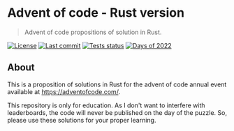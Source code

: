 # Advent of code - Rust version

> Advent of code propositions of solution in Rust.

[![License](https://img.shields.io/badge/license-MIT-blue)](LICENSE)
[![Last commit](https://img.shields.io/github/last-commit/Swelio/aoc-rs)](https://github.com/Swelio/aoc-rs/commits/main)
[![Tests status](https://img.shields.io/github/workflow/status/Swelio/aoc-rs/Tests/main)](https://github.com/Swelio/aoc-rs/actions/workflows/tests.yml)
[![Days of 2022](https://img.shields.io/badge/days%20of%202022-04-orange)](year-2022)

## About

This is a proposition of solutions in Rust for the advent of code annual event available at https://adventofcode.com/.

This repository is only for education. As I don't want to interfere with leaderboards, the code will never be
published on the day of the puzzle. So, please use these solutions for your proper learning.
